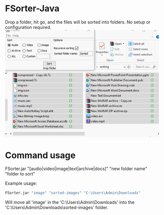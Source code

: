# FSorter-Java

Drop a folder, hit go, and the files will be sorted into folders. No setup or configuration required.
![](fSorter2.gif)

# Command usage

FSorter.jar "[audio|video|image|text|archive|docs]" "new folder name" "folder to sort"

Example usage:

```cmd
FSorter.jar "image" "sorted-images" "C:\Users\Admin\Downloads"
```

Will move all 'image' in the 
'C:\Users\Admin\Downloads'
 into the 'C:\Users\Admin\Downloads\sorted-images' folder.





